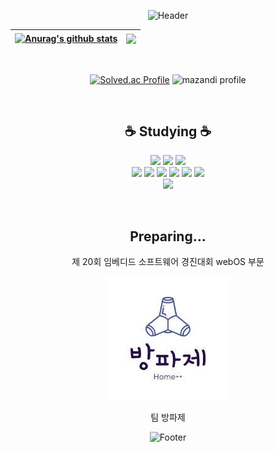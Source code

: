 <div align=center>

![Header](https://capsule-render.vercel.app/api?type=waving&height=200&text=MinWoo&animation=fadeIn&fontAlign=80&fontAlignY=40&color=gradient)

| <a href="https://github.com/ymw0407"><img align="center" src="https://github-readme-stats.vercel.app/api?username=ymw0407&show_icons=true&include_all_commits=true&theme=buefy&hide_border=true" alt="Anurag's github stats" /></a> | <a href="https://github.com/ymw0407"><img align="center" src="https://github-readme-stats.vercel.app/api/top-langs/?username=ymw0407&layout=compact&theme=buefy&hide_border=true"/></a> |
| ------------- | ------------- |

<br/>

[![Solved.ac Profile](http://mazassumnida.wtf/api/v2/generate_badge?boj=yun1211)](https://solved.ac/yun1211/)
![mazandi profile](http://mazandi.herokuapp.com/api?handle=yun1211&theme=dark)

<br/>

<h2>☕ Studying ☕</h2>
<p>
<img src="https://img.shields.io/static/v1?style=for-the-badge&message=Python&color=3776AB&logo=Python&logoColor=FFFFFF&label="/>
<img src="https://img.shields.io/static/v1?style=for-the-badge&message=C&color=222222&logo=C&logoColor=A8B9CC&label="/>
<img src="https://img.shields.io/badge/c++-00599C?style=for-the-badge&logo=c%2B%2B&logoColor=white">
<br/>
<img src="https://img.shields.io/static/v1?style=for-the-badge&message=HTML5&color=E34F26&logo=HTML5&logoColor=FFFFFF&label="/>
<img src="https://img.shields.io/static/v1?style=for-the-badge&message=CSS3&color=1572B6&logo=CSS3&logoColor=FFFFFF&label="/>
<img src="https://img.shields.io/static/v1?style=for-the-badge&message=JavaScript&color=222222&logo=JavaScript&logoColor=F7DF1E&label="/>
<img src="https://img.shields.io/static/v1?style=for-the-badge&message=React&color=222222&logo=React&logoColor=61DAFB&label="/>
<img src="https://img.shields.io/static/v1?style=for-thehttps://github.com/WebOS-KOSS-badge&message=Node.js&color=339933&logo=Node.js&logoColor=FFFFFF&label="/>
<img src="https://img.shields.io/badge/express-000000?style=for-the-badge&logo=express&logoColor=white">
<br/>
<img src="https://img.shields.io/badge/mysql-4479A1?style=for-the-badge&logo=mysql&logoColor=white"> 
</p>

<br/>
  
<h2>Preparing...</h2>
<p>제 20회 임베디드 소프트웨어 경진대회 webOS 부문</p>
<a href="https://github.com/WebOS-KOSS" style="color:black">

![image](방파제.jpeg)

</a>
<p>팀 방파제</p>

![Footer](https://capsule-render.vercel.app/api?type=waving&color=auto&customColorList=4&height=200&section=footer)
  
</div>
